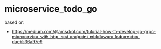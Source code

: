 # microservice_todo_go
based on:

- https://medium.com/@amsokol.com/tutorial-how-to-develop-go-grpc-microservice-with-http-rest-endpoint-middleware-kubernetes-daebb36a97e9

